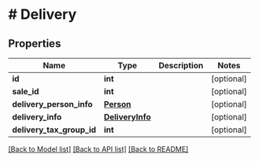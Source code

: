 # # Delivery

## Properties

Name | Type | Description | Notes
------------ | ------------- | ------------- | -------------
**id** | **int** |  | [optional] 
**sale_id** | **int** |  | [optional] 
**delivery_person_info** | [**Person**](Person.md) |  | [optional] 
**delivery_info** | [**DeliveryInfo**](DeliveryInfo.md) |  | [optional] 
**delivery_tax_group_id** | **int** |  | [optional] 

[[Back to Model list]](../../README.md#documentation-for-models) [[Back to API list]](../../README.md#documentation-for-api-endpoints) [[Back to README]](../../README.md)


